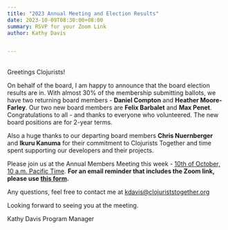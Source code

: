 ```yaml
---
title: "2023 Annual Meeting and Election Results"
date: 2023-10-09T08:30:00+08:00
summary: RSVP for your Zoom Link
author: Kathy Davis


---  
```

<br>
Greetings Clojurists!

On behalf of the board, I am happy to announce that the board election results are in. With almost 30% of the membership submitting ballots, we have two returning board members - **Daniel Compton** and **Heather Moore-Farley**. Our two new board members are **Felix Barbalet** and **Max Penet**. Congratulations to all - and thanks to everyone who volunteered. The new board positions are for 2-year terms. 

Also a huge thanks to our departing board members **Chris Nuernberger** and **Ikuru Kanuma** for their commitment to Clojurists Together and time spent supporting our developers and their projects.

Please join us at the Annual Members Meeting this week - [10th of  October, 10 a.m. Pacific Time](https://www.timeanddate.com/worldclock/fixedtime.html?msg=Clojurists+Together+Members+Meeting&iso=20231010T10&p1=224&ah=1). **For an email reminder that includes the Zoom link, please use [this form](https://docs.google.com/forms/d/e/1FAIpQLSdPg4bHzqBlhA0CdMERQPS-X9UXuJWrdeNCBcB1jslumZ3m0A/viewform).** 

Any questions, feel free to contact me at kdavis@clojuriststogether.org

Looking forward to seeing you at the meeting.

Kathy Davis
Program Manager